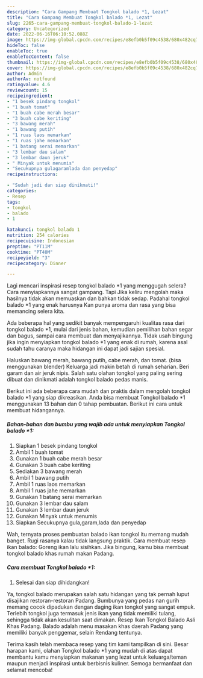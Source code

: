 ```yaml
---
description: "Cara Gampang Membuat Tongkol balado *1, Lezat"
title: "Cara Gampang Membuat Tongkol balado *1, Lezat"
slug: 2265-cara-gampang-membuat-tongkol-balado-1-lezat
category: Uncategorized
date: 2022-06-16T06:10:52.088Z
image: https://img-global.cpcdn.com/recipes/e8efb0b5f09c4538/680x482cq70/tongkol-balado-1-foto-resep-utama.jpg
hideToc: false
enableToc: true
enableTocContent: false
thumbnail: https://img-global.cpcdn.com/recipes/e8efb0b5f09c4538/680x482cq70/tongkol-balado-1-foto-resep-utama.jpg
cover: https://img-global.cpcdn.com/recipes/e8efb0b5f09c4538/680x482cq70/tongkol-balado-1-foto-resep-utama.jpg
author: Admin
authorAv: notfound
ratingvalue: 4.6
reviewcount: 15
recipeingredient:
- "1 besek pindang tongkol"
- "1 buah tomat"
- "1 buah cabe merah besar"
- "3 buah cabe keriting"
- "3 bawang merah"
- "1 bawang putih"
- "1 ruas laos memarkan"
- "1 ruas jahe memarkan"
- "1 batang serai memarkan"
- "3 lembar dau salam"
- "3 lembar daun jeruk"
- " Minyak untuk menumis"
- "Secukupnya gulagaramlada dan penyedap"
recipeinstructions:

- "Sudah jadi dan siap dinikmati!"
categories:
- Resep
tags:
- tongkol
- balado
- 1

katakunci: tongkol balado 1 
nutrition: 254 calories
recipecuisine: Indonesian
preptime: "PT11M"
cooktime: "PT40M"
recipeyield: "3"
recipecategory: Dinner

---
```



Lagi mencari inspirasi resep tongkol balado *1 yang menggugah selera? Cara menyiapkannya sangat gampang. Tapi Jika keliru mengolah maka hasilnya tidak akan memuaskan dan bahkan tidak sedap. Padahal tongkol balado *1 yang enak harusnya Kan punya aroma dan rasa yang bisa memancing selera kita.


Ada beberapa hal yang sedikit banyak mempengaruhi kualitas rasa dari tongkol balado *1, mulai dari jenis bahan, kemudian pemilihan bahan segar dan bagus, sampai cara membuat dan menyajikannya. Tidak usah bingung jika ingin menyiapkan tongkol balado *1 yang enak di rumah, karena asal sudah tahu caranya maka hidangan ini dapat jadi sajian spesial.

Haluskan bawang merah, bawang putih, cabe merah, dan tomat. (bisa menggunakan blender) Keluarga jadi makin betah di rumah seharian. Beri garam dan air jeruk nipis. Salah satu olahan tongkol yang paling sering dibuat dan dinikmati adalah tongkol balado pedas manis.


Berikut ini ada beberapa cara mudah dan praktis dalam mengolah tongkol balado *1 yang siap dikreasikan. Anda bisa membuat Tongkol balado *1 menggunakan 13 bahan dan 0 tahap pembuatan. Berikut ini cara untuk membuat hidangannya.

<!--inarticleads1-->

##### Bahan-bahan dan bumbu yang wajib ada untuk menyiapkan Tongkol balado *1:

1. Siapkan 1 besek pindang tongkol
1. Ambil 1 buah tomat
1. Gunakan 1 buah cabe merah besar
1. Gunakan 3 buah cabe keriting
1. Sediakan 3 bawang merah
1. Ambil 1 bawang putih
1. Ambil 1 ruas laos memarkan
1. Ambil 1 ruas jahe memarkan
1. Gunakan 1 batang serai memarkan
1. Gunakan 3 lembar dau salam
1. Gunakan 3 lembar daun jeruk
1. Gunakan  Minyak untuk menumis
1. Siapkan Secukupnya gula,garam,lada dan penyedap


Wah, ternyata proses pembuatan balado ikan tongkol itu memang mudah banget. Rugi rasanya kalau tidak langsung praktik. Cara membuat resep ikan balado: Goreng ikan lalu sisihkan. Jika bingung, kamu bisa membuat tongkol balado khas rumah makan Padang. 

<!--inarticleads2-->

##### Cara membuat Tongkol balado *1:


1. Selesai dan siap dihidangkan!

Ya, tongkol balado merupakan salah satu hidangan yang tak pernah luput disajikan restoran-restoran Padang. Bumbunya yang pedas nan gurih memang cocok dipadukan dengan daging ikan tongkol yang sangat empuk. Terlebih tongkol juga termasuk jenis ikan yang tidak memiliki tulang, sehingga tidak akan kesulitan saat dimakan. Resep Ikan Tongkol Balado Asli Khas Padang. Balado adalah menu masakan khas daerah Padang yang memiliki banyak penggemar, selain Rendang tentunya. 

Terima kasih telah membaca resep yang tim kami tampilkan di sini. Besar harapan kami, olahan Tongkol balado *1 yang mudah di atas dapat membantu kamu menyiapkan makanan yang lezat untuk keluarga/teman maupun menjadi inspirasi untuk berbisnis kuliner. Semoga bermanfaat dan selamat mencoba!
